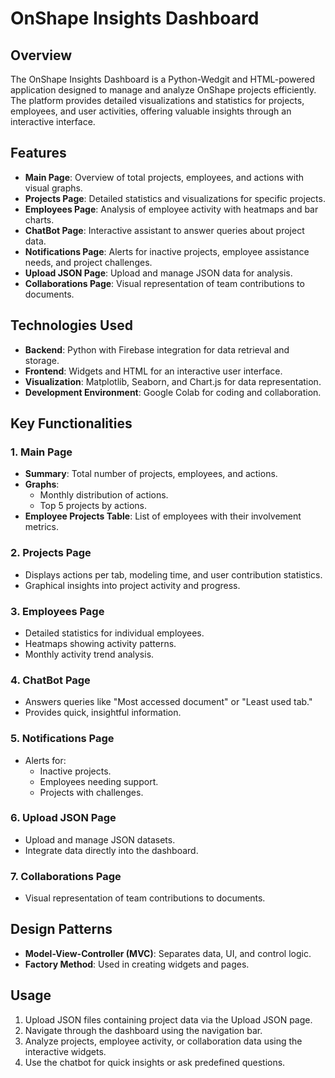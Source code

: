 # OnShape Insights Dashboard

## Overview
The OnShape Insights Dashboard is a Python-Wedgit and HTML-powered application designed to manage and analyze OnShape projects efficiently. The platform provides detailed visualizations and statistics for projects, employees, and user activities, offering valuable insights through an interactive interface.

## Features
- **Main Page**: Overview of total projects, employees, and actions with visual graphs.
- **Projects Page**: Detailed statistics and visualizations for specific projects.
- **Employees Page**: Analysis of employee activity with heatmaps and bar charts.
- **ChatBot Page**: Interactive assistant to answer queries about project data.
- **Notifications Page**: Alerts for inactive projects, employee assistance needs, and project challenges.
- **Upload JSON Page**: Upload and manage JSON data for analysis.
- **Collaborations Page**: Visual representation of team contributions to documents.

## Technologies Used
- **Backend**: Python with Firebase integration for data retrieval and storage.
- **Frontend**: Widgets and HTML for an interactive user interface.
- **Visualization**: Matplotlib, Seaborn, and Chart.js for data representation.
- **Development Environment**: Google Colab for coding and collaboration.

## Key Functionalities
### 1. Main Page
- **Summary**: Total number of projects, employees, and actions.
- **Graphs**:
  - Monthly distribution of actions.
  - Top 5 projects by actions.
- **Employee Projects Table**: List of employees with their involvement metrics.

### 2. Projects Page
- Displays actions per tab, modeling time, and user contribution statistics.
- Graphical insights into project activity and progress.

### 3. Employees Page
- Detailed statistics for individual employees.
- Heatmaps showing activity patterns.
- Monthly activity trend analysis.

### 4. ChatBot Page
- Answers queries like "Most accessed document" or "Least used tab."
- Provides quick, insightful information.

### 5. Notifications Page
- Alerts for:
  - Inactive projects.
  - Employees needing support.
  - Projects with challenges.

### 6. Upload JSON Page
- Upload and manage JSON datasets.
- Integrate data directly into the dashboard.

### 7. Collaborations Page
- Visual representation of team contributions to documents.

## Design Patterns
- **Model-View-Controller (MVC)**: Separates data, UI, and control logic.
- **Factory Method**: Used in creating widgets and pages.

## Usage
1. Upload JSON files containing project data via the Upload JSON page.
2. Navigate through the dashboard using the navigation bar.
3. Analyze projects, employee activity, or collaboration data using the interactive widgets.
4. Use the chatbot for quick insights or ask predefined questions.
